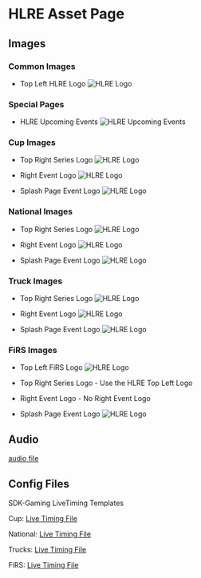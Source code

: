# HLRE Asset Page

## Images
### Common Images

* Top Left HLRE Logo
![HLRE Logo](images/hlre-logo-top-left.png)

### Special Pages

* HLRE Upcoming Events
![HLRE Upcoming Events](images/hlre-upcoming-events.png)

### Cup Images

* Top Right Series Logo
![HLRE Logo](images/cup-league-logo-small.png)

* Right Event Logo
![HLRE Logo](images/cup-race-logo-right.png)

* Splash Page Event Logo
![HLRE Logo](images/cup-full-splash.png)

### National Images

* Top Right Series Logo
![HLRE Logo](images/nat-league-logo-small.png)

* Right Event Logo
![HLRE Logo](images/nat-race-logo-right.png)

* Splash Page Event Logo
![HLRE Logo](images/nat-full-splash.png)

### Truck Images

* Top Right Series Logo
![HLRE Logo](images/truck-league-logo-small.png)

* Right Event Logo
![HLRE Logo](images/truck-race-logo-right.png)

* Splash Page Event Logo
![HLRE Logo](images/truck-full-splash.png)


### FiRS Images

* Top Left FiRS Logo
![HLRE Logo](images/firs-logo-top-left.png)

* Top Right Series Logo - Use the HLRE Top Left Logo

* Right Event Logo - No Right Event Logo

* Splash Page Event Logo
![HLRE Logo](images/firs-full-splash.png)



## Audio

[audio file](audio/cars-and-bike-no-copyright.mp3)

## Config Files

SDK-Gaming LiveTiming Templates

Cup: [Live Timing File](config-files/HLRE-Broadcast-Cup.IRacingLiveTimingProject)

National: [Live Timing File](config-files/HLRE-Broadcast-National.IRacingLiveTimingProject)

Trucks: [Live Timing File](config-files/HLRE-Broadcast-Truck.IRacingLiveTimingProject)

FiRS: [Live Timing File](config-files/HLRE-Broadcast-FiRS.IRacingLiveTimingProject)
